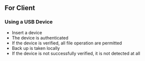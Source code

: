## For Client

### Using a USB Device

* Insert a device
* The device is authenticated
* If the device is verified, all file operation are permitted
* Back up is taken locally
* If the device is not successfully verified, it is not detected at all

